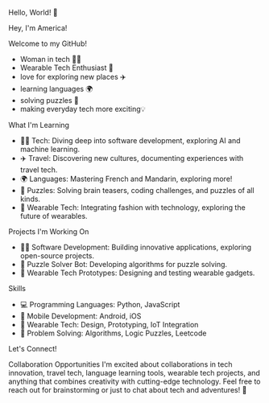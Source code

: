 Hello, World! 👋

Hey, I'm America!

Welcome to my GitHub! 
- Woman in tech 👩‍💻
- Wearable Tech Enthusiast 🌟
- love for exploring new places ✈️
- learning languages 🌍 
- solving puzzles 🧩 
- making everyday tech more exciting💡


What I'm Learning
- 👩‍💻 Tech: Diving deep into software development, exploring AI and machine learning.
- ✈️ Travel: Discovering new cultures, documenting experiences with travel tech.
- 🌍 Languages: Mastering French and Mandarin, exploring more!
- 🧩 Puzzles: Solving brain teasers, coding challenges, and puzzles of all kinds.
- 🌟 Wearable Tech: Integrating fashion with technology, exploring the future of wearables.


Projects I'm Working On
- 👩‍💻 Software Development: Building innovative applications, exploring open-source projects.
- 🧩 Puzzle Solver Bot: Developing algorithms for puzzle solving.
- 🌟 Wearable Tech Prototypes: Designing and testing wearable gadgets.


Skills
- 💻 Programming Languages: Python, JavaScript
- 📱 Mobile Development: Android, iOS
- 🌟 Wearable Tech: Design, Prototyping, IoT Integration
- 🧩 Problem Solving: Algorithms, Logic Puzzles, Leetcode

Let's Connect!

Collaboration Opportunities
I'm excited about collaborations in tech innovation, travel tech, language learning tools, wearable tech projects, and anything that combines creativity with cutting-edge technology. Feel free to reach out for brainstorming or just to chat about tech and adventures! 🚀

